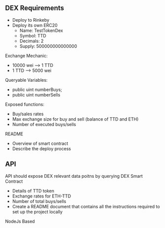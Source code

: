 ## DEX Requirements

+ Deploy to Rinkeby
+ Deploy its own ERC20
  + Name: TestTokenDex
  + Symbol: TTD
  + Decimals: 2
  + Supply: 500000000000000
    
Exchange Mechanic:
+ 10000 wei --> 1 TTD
+ 1 TTD --> 5000 wei
  
Queryable Variables:
+ public uint numberBuys;
+ public uint numberSells

Exposed functions:
+ Buy/sales rates
+ Max exchange size for buy and sell (balance of TTD and ETH)
+ Number of executed buys/sells

README
+ Overview of smart contract
+ Describe the deploy process


## API

API should expose DEX relevant data poitns by querying DEX Smart Contract

+ Details of TTD token
+ Exchange rates for ETH-TTD
+ Number of total buys/sells
+ Create a README document that contains all the instructions required to set up the project locally

NodeJs Based